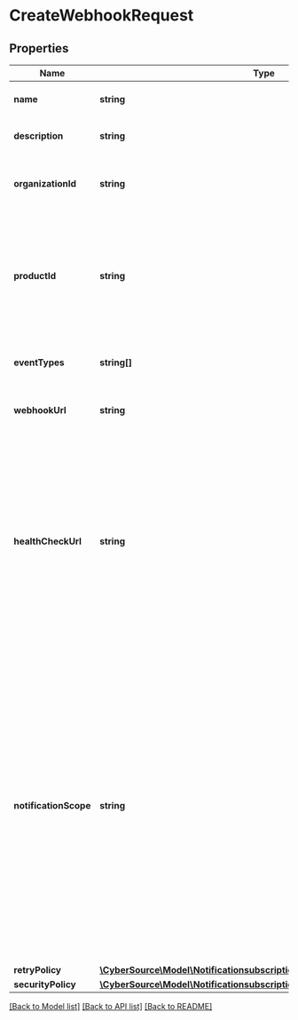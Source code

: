 # CreateWebhookRequest

## Properties
Name | Type | Description | Notes
------------ | ------------- | ------------- | -------------
**name** | **string** | Client friendly webhook name. | [optional] 
**description** | **string** | Client friendly webhook description. | [optional] 
**organizationId** | **string** | Organization Identifier (OrgId) or Merchant Identifier (MID). | [optional] 
**productId** | **string** | To see the valid productId and eventTypes, call the \&quot;Create and Manage Webhooks - Retrieve a list of event types\&quot; endpoint. | [optional] 
**eventTypes** | **string[]** | Array of the different events for a given product id. | [optional] 
**webhookUrl** | **string** | The client&#39;s endpoint (URL) to receive webhooks. | [optional] 
**healthCheckUrl** | **string** | The client&#39;s health check endpoint (URL). This should be as close as possible to the actual webhookUrl. If the user does not provide the health check URL, it is the user&#39;s responsibility to re-activate the webhook if it is deactivated by calling the test endpoint. | [optional] 
**notificationScope** | **string** | The webhook scope. 1. SELF The Webhook is used to deliver webhooks for only this Organization (or Merchant). 2. DESCENDANTS The Webhook is used to deliver webhooks for this Organization and its children. 3. CUSTOM The Webhook is used to deliver webhooks for the OrgIds (or MiDs) explicitly listed in scopeData field. | [optional] 
**retryPolicy** | [**\CyberSource\Model\Notificationsubscriptionsv1webhooksRetryPolicy**](Notificationsubscriptionsv1webhooksRetryPolicy.md) |  | [optional] 
**securityPolicy** | [**\CyberSource\Model\Notificationsubscriptionsv1webhooksSecurityPolicy1**](Notificationsubscriptionsv1webhooksSecurityPolicy1.md) |  | [optional] 

[[Back to Model list]](../README.md#documentation-for-models) [[Back to API list]](../README.md#documentation-for-api-endpoints) [[Back to README]](../README.md)


